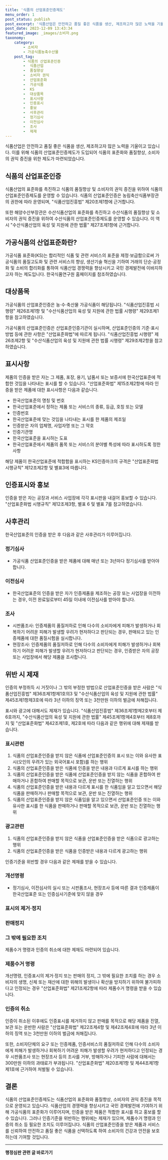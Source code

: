 ```yaml
---
title: '식품의 산업표준인증제도'
menu_order: 1
post_status: publish
post_excerpt: '식품산업은 안전하고 품질 좋은 식품을 생산, 제조하고자 많은 노력을 기울이고 있습니다. 이를 위해 식품의 산업표준인증제도가 도입되어 식품의 표준화와 품질향상, 소비자의 권익 증진을 위한 제도가 마련되었습니다.'
post_date: 2023-12-09 13:43:34
featured_image: _images/소비자.png
taxonomy:
    category:
        - 소비자
        - 가공식품농축수산물
    post_tag:
        - 식품의 산업표준인증
        -  식품산업
        -  품질향상
        -  소비자 권익
        -  산업표준화
        -  가공식품
        -  KS
        -  대상품목
        -  표시사항
        -  인증표시
        -  홍보
        -  사후관리
        -  정기심사
        -  이전심사
        -  조사
        -  제재
---
```



식품산업은 안전하고 품질 좋은 식품을 생산, 제조하고자 많은 노력을 기울이고 있습니다. 이를 위해 식품의 산업표준인증제도가 도입되어 식품의 표준화와 품질향상, 소비자의 권익 증진을 위한 제도가 마련되었습니다.

## 식품의 산업표준인증

식품산업의 표준화를 촉진하고 식품의 품질향상 및 소비자의 권익 증진을 위하여 식품의 산업표준인증제도를 운영할 수 있습니다. 식품의 산업표준인증은 농림축산식품부장관의 권한에 따라 운영되며, "식품산업진흥법" 제20조제1항에 근거합니다.

또한 해양수산부장관은 수산식품산업의 표준화를 촉진하고 수산식품의 품질향상 및 소비자의 권익 증진을 위하여 수산식품의 산업표준인증제도를 운영할 수 있습니다. 이 역시 "수산식품산업의 육성 및 지원에 관한 법률" 제27조제1항에 근거합니다.

## 가공식품의 산업표준화란?

가공식품 표준화(KS)는 합리적인 식품 및 관련 서비스의 표준을 제정·보급함으로써 가공식품의 품질고도화 및 관련 서비스의 향상, 생산기술 혁신을 기하여 거래의 단순·공정화 및 소비의 합리화를 통하여 식품산업 경쟁력을 향상시키고 국민 경제발전에 이바지하고자 하는 제도입니다. 한국식품연구원 홈페이지를 참조하였습니다.

## 대상품목

가공식품의 산업표준인증은 농·수·축산물 가공식품이 해당됩니다. "식품산업진흥법 시행령" 제26조제1항 및 "수산식품산업의 육성 및 지원에 관한 법률 시행령" 제29조제1항을 참고하였습니다.

가공식품의 산업표준인증은 산업표준인증기관이 실시하며, 산업표준인증의 기준·표시방법 등에 관한 사항은 "산업표준화법"에 따르게 됩니다. "식품산업진흥법 시행령" 제26조제2항 및 "수산식품산업의 육성 및 지원에 관한 법률 시행령" 제29조제2항을 참고하였습니다.

## 표시사항

제품의 인증을 받은 자는 그 제품, 포장, 용기, 납품서 또는 보증서에 한국산업표준에 적합한 것임을 나타내는 표시를 할 수 있습니다. "산업표준화법" 제15조제2항에 따라 인증을 받은 제품에 대한 표시사항은 다음과 같습니다.

- 한국산업표준의 명칭 및 번호
- 한국산업표준에서 정하는 제품 또는 서비스의 종류, 등급, 호칭 또는 모델
- 인증번호
- 한국산업표준에 맞는 것임을 나타내는 표시를 한 제품의 제조일
- 인증받은 자의 업체명, 사업자명 또는 그 약호
- 인증기관명
- 한국산업표준을 표시하는 도표
- 한국산업표준에서 제품의 품목 또는 서비스의 분야별 특성에 따라 표시하도록 정한 사항

해당 제품이 한국산업표준에 적합함을 표시하는 KS인증마크의 규격은 "산업표준화법 시행규칙" 제12조제2항 및 별표3에 따릅니다.

## 인증표시와 홍보

인증을 받은 자는 공장과 서비스 사업장에 각각 표시판을 내걸어 홍보할 수 있습니다. "산업표준화법 시행규칙" 제12조제3항, 별표 6 및 별표 7를 참고하였습니다.

## 사후관리

한국산업표준의 인증을 받은 후 다음과 같은 사후관리가 이루어집니다.

### 정기심사

- 가공식품 산업표준인증을 받은 제품에 대해 매년 또는 3년마다 정기심사를 받아야 합니다.

### 이전심사

- 한국산업표준의 인증을 받은 자가 인증제품을 제조하는 공장 또는 사업장을 이전하는 경우, 이전 완료일로부터 45일 이내에 이전심사를 받아야 합니다.

### 조사

- 시판품조사: 인증제품의 품질저하로 인해 다수의 소비자에게 피해가 발생하거나 회복하기 어려운 피해가 발생할 우려가 현저하다고 판단되는 경우, 판매되고 있는 인증제품에 대한 품질시험을 실시합니다.
- 현장조사: 인증제품의 품질저하로 인해 다수의 소비자에게 피해가 발생하거나 회복하기 어려운 피해가 발생할 우려가 현저하다고 판단되는 경우, 인증받은 자의 공장 또는 사업장에서 해당 제품을 조사합니다.

## 위반 시 제재

인증의 부정취득 시 거짓이나 그 밖의 부정한 방법으로 산업표준인증을 받은 사람은 "식품산업진흥법" 제36조제1항제1호의3 및 "수산식품산업의 육성 및 지원에 관한 법률" 제45조제1항제3호에 따라 3년 이하의 징역 또는 3천만원 이하의 벌금에 처해집니다.

표시와 광고에 대해서도 제재가 있습니다. "식품산업진흥법" 제36조제1항제2호부터 제6호까지, "수산식품산업의 육성 및 지원에 관한 법률" 제45조제1항제4호부터 제8호까지 및 "산업표준화법" 제42조제1호, 제2호에 따라 다음과 같은 행위에 대해 제재를 받습니다.

### 표시관련

1. 식품의 산업표준인증을 받지 않은 식품에 산업표준인증의 표시 또는 이와 유사한 표시(오인의 우려가 있는 외국어표시 포함)를 하는 행위
2. 식품의 산업표준인증을 받은 식품에 인증을 받은 내용과 다르게 표시를 하는 행위
3. 식품의 산업표준인증을 받은 식품에 산업표준인증을 받지 않는 식품을 혼합하여 판매하거나 혼합하여 판매할 목적으로 보관, 운반 또는 진열하는 행위
4. 식품의 산업표준인증을 받은 내용과 다르게 표시를 한 식품임을 알고 있으면서 해당 식품을 판매하거나 판매할 목적으로 보관, 운반 또는 진열하는 행위
5. 식품의 산업표준인증을 받지 않은 식품임을 알고 있으면서 산업표준인증 또는 이와 유사한 표시를 한 식품을 판매하거나 판매할 목적으로 보관, 운반 또는 진열하는 행위


### 광고관련

1. 식품의 산업표준인증을 받지 않은 식품을 산업표준인증을 받은 식품으로 광고하는 행위
2. 식품의 산업표준인증을 받은 식품을 인증받은 내용과 다르게 광고하는 행위

인증기준을 위반할 경우 다음과 같은 제재를 받을 수 있습니다.

### 개선명령

- 정기심사, 이전심사의 실시 또는 시판품조사, 현장조사 등에 따른 결과 인증제품이 한국산업표준 또는 인증심사기준에 맞지 않을 경우

### 표시의 제거·정지

### 판매정지

### 그 밖에 필요한 조치

제품수거 명령과 인증의 취소에 대한 제재도 마련되어 있습니다.

### 제품수거 명령

개선명령, 인증표시의 제거·정지 또는 판매의 정지, 그 밖에 필요한 조치를 하는 경우 소비자의 생명, 신체 또는 재산에 대한 위해의 발생이나 확산을 방지하기 위하여 불가피하다고 인정되는 경우 "산업표준화법" 제21조제2항에 따라 제품수거 명령을 받을 수 있습니다.

### 인증의 취소

인증이 취소된 이후에도 인증표시를 제거하지 않고 판매를 목적으로 해당 제품을 진열, 보관 또는 운반한 사람은 "산업표준화법" 제22조제4항 및 제42조제4호에 따라 3년 이하의 징역 또는 3천만원 이하의 벌금에 처해집니다.

또한, 소비자단체의 요구 또는 인증제품, 인증서비스의 품질저하로 인해 다수의 소비자에게 피해가 발생하거나 회복하기 어려운 피해가 발생할 우려가 현저하다고 인정되는 경우 시판품조사 또는 현장조사 등의 조사를 거부, 방해하거나 기피한 사람에 대해서는 300만원 이하의 과태료가 부과됩니다. "산업표준화법" 제20조제1항 및 제44조제1항제1호에 근거하여 처벌될 수 있습니다.

## 결론

식품의 산업표준인증제도는 식품산업의 표준화와 품질향상, 소비자의 권익 증진을 목적으로 운영되고 있습니다. 식품산업의 경쟁력을 향상시키고 국민 경제발전에 기여하기 위해 가공식품의 표준화가 이루어지며, 인증을 받은 제품은 적합한 표시를 하고 홍보를 할 수 있습니다. 그러나 인증기준을 위반하는 행위에는 제재가 있으며, 제품수거 명령과 인증의 취소 등 필요한 조치도 이루어집니다. 식품의 산업표준인증을 받은 제품과 서비스를 신뢰하여 안전하고 품질 좋은 식품을 선택하도록 하여 소비자의 건강과 안전을 보호하는데 기여할 것입니다.
<!-- wp:separator -->
<hr class="wp-block-separator has-alpha-channel-opacity"/>
<!-- /wp:separator -->

<!-- wp:group {"backgroundColor":"base","layout":{"type":"constrained"}} -->
<div class="wp-block-group has-base-background-color has-background"><!-- wp:paragraph {"align":"center","fontSize":"medium"} -->
<p class="has-text-align-center has-large-font-size"><strong>행정심판 관련 글 바로가기</strong></p>
<!-- /wp:paragraph -->


<!-- wp:latest-posts
{"categories":[{"id":15531,"count":19,"description":"","link":"https://uknowlaw.com/category/%ed%96%89%ec%a0%95%ec%8b%ac%ed%8c%90/","name":"행정심판","slug":"행정심판","taxonomy":"category","parent":0,"meta":[],"_links":{"self":[{"href":"https://uknowlaw.com/wp-json/wp/v2/categories/15531"}],"collection":[{"href":"https://uknowlaw.com/wp-json/wp/v2/categories"}],"about":[{"href":"https://uknowlaw.com/wp-json/wp/v2/taxonomies/category"}],"wp:post_type":[{"href":"https://uknowlaw.com/wp-json/wp/v2/posts?categories=15531"}],"curies":[{"name":"wp","href":"https://api.w.org/{rel}","templated":true}]}}],"postsToShow":100,"excerptLength":28,"postLayout":"grid","columns":2,"featuredImageAlign":"left","featuredImageSizeSlug":"large","fontSize":"small"} /--></div>
<!-- /wp:group -->